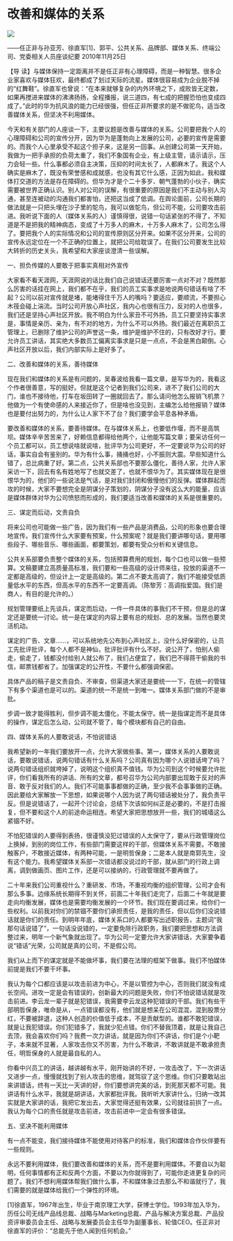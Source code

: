 # 改善和媒体的关系
<img class="pv" src="https://api.visitor.plantree.me/visitor-badge/pv?namespace=plantree.me&key=renzhengfei-speeches/./docs/speeches/2010/11/z改善和媒体的关系.md">


——任正非与孙亚芳、徐直军[1]、郭平、公共关系、品牌部、媒体关系、终端公司、党委相关人员座谈纪要
2010年11月25日



【导  读】与媒体保持一定距离并不是任正非有心理障碍，而是一种智慧。很多企业家喜欢与媒体狂欢，最终都成了划过天际的流星。媒体很容易成为企业脱不掉的“红舞鞋”。徐直军也曾说：“在本来就够复杂的内外环境之下，成败皆无定数，如果再搅进来媒体的沸沸扬扬，全程播报，说三道四，有七成的把握恐怕也变成四成了。”此时的华为抗风浪的能力已经很强，但任正非所要求的是不做驼鸟，适当改善媒体关系，但坚决不利用媒体。



今天和有关部门的人座谈一下，主要议题是改善与媒体的关系。公司要把我个人的心理障碍和公司的宣传分开，因为华为是蓬勃向上发展的公司，必要的宣传是需要的。而我个人心里承受不起这个担子来，这是另一回事。从创建公司第一天开始，我做为一把手承担的负荷太重了，我们不象国有企业，有上级主管，请示请示，压力会轻一些。什么事都必须自主决策，压抑的时间太长了，人都麻木了。我这个人确实是麻木了，既没有荣誉感和成就感，也没有其它什么感，正因为如此，我和媒体打交道的方法是存在障碍的。但华为才是个二十多岁、朝气蓬勃的小伙子，确实需要被世界正确认识。别人对公司的误解，有很重要的原因是我们不主动与别人沟通，甚至连被动的沟通我们都害怕，还把这当成了低调。在舆论面前，公司长期的做法就是一只把头埋在沙子里的鸵鸟，我可以做鸵鸟，但公司不能，公司要攻击前进。我听说下面的人（媒体关系的人）谨慎得很，说错一句话紧张的不得了，不知道是不是把我的精神病态，变成了十万多人的麻木，十万多人麻木了，公司怎么得了。要把我个人的实际情况和公司的宣传原则区分开来。如果不区分开来，公司的宣传永远定位在一个不正确的位置上，就把公司给耽误了。在我们公司要发生比较大转折的历史关头，我希望和大家座谈澄清一些误解。

一、担负传媒的人要敢于把事实真相对外宣传

大家看不看天涯网，天涯网说的话比我们自己说错话还要厉害一点对不对？既然那么厉害的话挂在网上，我们都不在乎，我们的员工实事求是地说两句错话有啥了不起？公司以前对宣传就是堵，能堵得住千万人的嘴吗？要适应，要顺流，不要担心木筏会碰上湍流。当时公司开放心声社区，我内心也很有压力，反对的人也很多，我们还是坚持心声社区开放。我不明白为什么家丑不可外扬，员工只要坚持实事求是，事情是亲历、亲为，有不对的地方，为什么不可以外扬。我们最近在离职员工管理上，已删除了维护公司的声誉这一条，维护是维护不住的，只有改好才行。要允许员工讲话，其实绝大多数员工偏离实事求是只是一点点，不会是黑白颠倒。心声社区开放以后，我们内部实际上是好多了。

二、改善和媒体的关系，善待媒体

现在我们和媒体的关系是有问题的，吴春波给我看一篇文章，是写华为的，我看这个作者很善意，写的挺好。但就是这个记者到我们公司来，进不了我们公司的大门，谁也不接待他，打车在坂田转了一圈就回去了。那么请问他怎么报销飞机票？他做为一个有使命感的人来接近你了，但是啥也没见到，主编怎么给他报销？媒体也是要付出努力的，为什么让人家下不了台？我们要学会平息各种矛盾。

要改善和媒体的关系，要善待媒体。在与媒体关系上，也要低作堰，而不是高筑坝。媒体辛辛苦苦来了，好赖信息都得给他两个，让他能写篇文章；要采访任何一个员工都可以，员工想说啥就说啥，批评华为公司更好，不一定要说华为公司的好话，事实自会有鉴别的。华为有什么事，捅捅也好，小不振则大震。早些知道什么错了，总比病重了好。第二点，公共关系部也不要那么僵化，善待人家，允许人家采访一下，回去有名有姓地写了也就交差了，也就不恨华为了。其实媒体现在是很恨华为的，他们的一些说法是气话，是对我们封闭和傲慢他们的反弹。媒体群起而攻的时候，大家不要想完全是阴谋分子策划的，阴谋分子没有这么大的能量，应该是媒体群体对华为公司愤怒而形成的，我们要适当改善和媒体的关系是很重要的。

三、谋定而后动，文责自负

将来公司也可能做一些广告，因为我们有一些产品是消费品，公司的形象也要合理地宣传。我们宣传什么大家要有预案，什么预案呢？就是我们要讲哪句话，要用哪些段子、哪些音乐、哪些画面，都要策划，都要有受众分析和关键信息。

公共关系部要负责整个媒体的关系，包括预算费用的规划，每个口也可以做一些预算。文稿要建立高质量高标准，我们要和一些高级的设计师来往，投放的渠道不一定都是高级的，但设计上一定是高级的。第二点不要太高调了，我们不能接受低质量低水平的东西，但高水平的东西不一定要高调。（陈黎芳：高调指爱国。我们是商人，有目的是允许的。）

规划管理要纸上先谈兵，谋定而后动，一件一件具体的事我们不干预，但是总的谋定还是要统一讨论。统一是在谋定的内容上要有总的规划、总的发展。当然也要灵活机动。

谋定的广告、文章……，可以系统地先公布到心声社区上，没什么好保密的，让员工先批评批评，每个人都不是神仙，批评批评有什么不好。说公开了，怕别人偷走，偷走了，钱都没付给别人就公布了，我们占便宜了，我们巴不得蒋干偷我的书信，邮票钱都省了。加强谋定的公开性，不要什么都强调保密。

具体产品的稿子是文责自负、不审查，但渠道大家还是要统一一下，在统一的管辖下有多个渠道也是可以的。渠道的统一不是统一到唯一。媒体关系部门做的不是审批。

步调一致才能得胜利，但步调不能太僵化，不能太保守。统一是指谋定而不是具体的操作，谋定后怎么动，公司就不管了，每个模块都有自己的自由。

四、媒体关系的人要敢说话，不怕说错话

我希望新的一年我们要放开一点，允许大家做些事。第一，媒体关系的人要敢说话，要敢说错话，说两句错话有什么关系吗？公司真有因为哪个人说错话垮了吗？说两句错话组织就垮掉了，说明这个组织真不值钱。华为公司到这个时候要允许批评，你们看我所有的讲话、所有的文章，都号召华为公司内部要出现敢于反对的声音、敢于反对我们的人。我们不可能事事都做的正确，至少我不会事事做的正确。因此要给大家解放一下思想，如果说哪个人因为说了两句错话被处分了，我负责平反。但是说错话了，一起开个讨论会，总结下次该如何纠正是必要的，不是打击报复，但不要和这个人的前途命运相连。希望大家把思想放开一些，我们的城墙这么紧锢不好。

不怕犯错误的人要得到表扬，很谨慎没犯过错误的人太保守了，要从行政管理岗位上换掉，到别的岗位工作，有些部门需要这样的干部，但媒体关系不需要。不敢接触客户，不敢接近媒体，有两种可能，一是明哲保身；二是本人就是南郭先生，没有这个能力。我希望媒体关系部一次错话都没说过的干部，就从部门的行政上调离，调到做画页、图片工作，还是可以接纳的，行政管理就不要再做了。

二十年来我们公司重视什么？重研发、市场，不重视均衡的组织管理，公司才会有那么多事。边缘系统长期得不到关怀，前面二十年我们走完了，后面二十年就是要走向均衡发展，媒体也是需要均衡发展的一个环节。我们现在要调过来，给你们一些权利。以前我对你们的禁锢不要你们承担责任，是我的责任，但以后你们没说错话就是你们的责任。到明年年底，媒体关系口的人都要写出述职报告，主题词“我那句话说错了”，一句话没说错的，一定要免除行政职务，我们要把思想和方法调整过来，明年一个新气象就出现了。华为公司一定要允许大家讲错话，大家要争着说“错话”光荣，公司就是真的公司，不是假公司。

我们从上而下的谋定就是不能做坏事，我们要在法理的框架下做事。我们不怕媒体前提是我们不要干坏事。

我认为每个口都应该是以攻击前进为中心，不是以管控为中心，否则我们就没有成长空间。进攻一定是会有错误的，创新最大的问题是失败，你们不怕说错话就是攻击前进。李云龙一辈子就是犯错误，我需要李云龙这种犯错误的干部。我们有些干部明哲保身，唯命是从，一点错误都没有，他们就是想呆在公司混混，混到股票分红，不要被辞退，这种人创造的价值低于成本，不是贡献型的。谁都不敢犯错误，就是让我犯错误。你们犯错多了，我就少犯点错。你们不替我顶着，就是让我自己去顶，我会喜欢你们吗？我费一次力讲话，就是因为你们不讲话，你们是个小靶子，本来就不显著，人家攻击你又不厉害，为什么不敢讲，不敢讲就是不敢承担责任，明哲保身的人就是最自私的人。

你看中兴员工的讲话，越讲越有水平，刚开始讲的不好，一攻击改了，下一次讲话又进步一点，慢慢就找到了别人攻击的思维，就驾驭了这个思维。你们只要敢站出来讲错话，终有一天比一天讲的好，你们要想讲完美的话，到死那天都不可能。我讲话有什么水平，我就是胡讲话，大家都批评我。我听听大家讲什么，归纳一改其实就是大家讲的话，我把它发出去，大家觉得还挺有效果，公司就往前拱了一点。我认为每个口的责任就是攻击前进，攻击前进中一定会有很多错误。

五、坚决不能利用媒体

有一点不能变，我们接待媒体不能使用对待客户的标准，我们和媒体合作伙伴要有一些规则。

永远不要利用媒体，我们要改善和媒体的关系，而不是要利用媒体。不要自以为聪明，任何事情都有正和反两个方面，不要以为你就得到了，可能你走进更复杂的问题了。我们不想利用媒体帮我们做什么事，不和媒体象过去那么不和谐就行了，我们需要的就是媒体给我们一个弹性的环境。


[1]徐直军，1967年出生，毕业于南京理工大学，获博士学位。1993年加入华为，历任公司无线产品线总裁、战略与Marketing总裁、产品与解决方案总裁、产品投资评审委员会主任、战略与发展委员会主任华为副董事长、轮值CEO。任正非对徐直军的评价：“总能先于他人闻到任何机会。”

